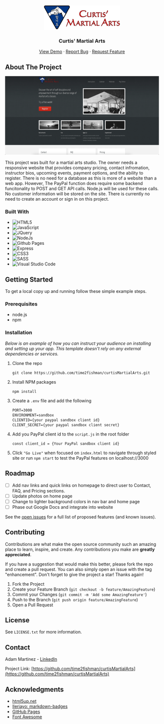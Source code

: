 <!-- PROJECT LOGO -->
<br />
<div align="center">
  
  <img src="images/mainLogo.svg" alt="Logo" width="250" height="80">

  <h3 align="center">Curtis' Martial Arts</h3>

  <p align="center">
    <a href="https://time2fishman.github.io/curtisMartialArts/">View Demo</a>
    ·
    <a href="https://github.com/time2fishman/curtisMartialArts/issues/new">Report Bug</a>
    ·
    <a href="https://github.com/time2fishman/curtisMartialArts/issues/new">Request Feature</a>
  </p>
</div>


<!-- ABOUT THE PROJECT -->
## About The Project

![Curtis' Martial Arts Screen Shot][product-screenshot]

This project was built for a martial arts studio. The owner needs a responsive website that provides company pricing, contact infromation, instructor bios, upcoming events, payment options, and the ability to register. There is no need for a database as this is more of a website than a web app. However, The PayPal function does require some backend funcitonality to POST and GET API calls. Node.js will be used for these calls. No customer information will be stored on the site. There is currently no need to create an account or sign in on this project.


### Built With

* ![HTML5]
* ![JavaScript]
* ![JQuery]
* ![NodeJs]
* ![Github Pages]
* ![Express]
* ![CSS3]
* ![SASS]
* ![Visual Studio Code]


<!-- GETTING STARTED -->
## Getting Started

To get a local copy up and running follow these simple example steps.

### Prerequisites

* node.js
* npm

### Installation

_Below is an example of how you can instruct your audience on installing and setting up your app. This template doesn't rely on any external dependencies or services._

1. Clone the repo
   ```
   git clone https://github.com/time2fishman/curtisMartialArts.git
   ```
2. Install NPM packages
   ```
   npm install
   ```
3. Create a `.env` file and add the following
   ```
   PORT=3000
   ENVIRONMENT=sandbox
   CLIENTID={your paypal sandbox client id}
   CLIENT_SECRET={your paypal sandbox client secret}
   ```
4. Add you PayPal client id to the `script.js` in the root folder
   ```
   const client_id = {Your PayPal sandbox client id}
   ```
5. Click `"Go Live"` when focused on `index.html` to navigate through styled site or run `npm start` to test the PayPal features on localhost://3000

<!-- ROADMAP -->
## Roadmap

- [ ] Add nav links and quick links on homepage to direct user to Contact, FAQ, and Pricing sections.
- [ ] Update photos on home page
- [ ] Change to lighter background colors in nav bar and home page
- [ ] Phase out Google Docs and integrate into website

See the [open issues](https://github.com/time2fishman/curtisMartialArts/issues/) for a full list of proposed features (and known issues).


<!-- CONTRIBUTING -->
## Contributing

Contributions are what make the open source community such an amazing place to learn, inspire, and create. Any contributions you make are **greatly appreciated**.

If you have a suggestion that would make this better, please fork the repo and create a pull request. You can also simply open an issue with the tag "enhancement".
Don't forget to give the project a star! Thanks again!

1. Fork the Project
2. Create your Feature Branch (`git checkout -b feature/AmazingFeature`)
3. Commit your Changes (`git commit -m 'Add some AmazingFeature'`)
4. Push to the Branch (`git push origin feature/AmazingFeature`)
5. Open a Pull Request


<!-- LICENSE -->
## License

See `LICENSE.txt` for more information.


<!-- CONTACT -->
## Contact

Adam Martinez - [LinkedIn](https://www.linkedin.com/in/adam-martinez/)

Project Link: [https://github.com/time2fishman/curtisMartialArts](https://github.com/time2fishman/curtisMartialArts)


<!-- ACKNOWLEDGMENTS -->
## Acknowledgments

* [html5up.net](https://html5up.net/halcyonic)
* [Ileriayo: markdown-badges](https://github.com/Ileriayo/markdown-badges)
* [GitHub Pages](https://pages.github.com)
* [Font Awesome](https://fontawesome.com)


<!-- MARKDOWN LINKS & IMAGES -->
<!-- https://www.markdownguide.org/basic-syntax/#reference-style-links -->
[product-screenshot]: images/HomePageImg.png
[JQuery]: https://img.shields.io/badge/jQuery-0769AD?style=for-the-badge&logo=jquery&logoColor=white
[JavaScript]: https://img.shields.io/badge/javascript-%23323330.svg?style=for-the-badge&logo=javascript&logoColor=%23F7DF1E
[CSS3]: https://img.shields.io/badge/css3-%231572B6.svg?style=for-the-badge&logo=css3&logoColor=white
[HTML5]: https://img.shields.io/badge/html5-%23E34F26.svg?style=for-the-badge&logo=html5&logoColor=white
[Visual Studio Code]: https://img.shields.io/badge/Visual%20Studio%20Code-0078d7.svg?style=for-the-badge&logo=visual-studio-code&logoColor=white
[Github Pages]: https://img.shields.io/badge/github%20pages-121013?style=for-the-badge&logo=github&logoColor=white
[Express]: https://img.shields.io/badge/express.js-%23404d59.svg?style=for-the-badge&logo=express&logoColor=%2361DAFB
[NodeJS]: https://img.shields.io/badge/node.js-6DA55F?style=for-the-badge&logo=node.js&logoColor=white
[SASS]: https://img.shields.io/badge/SASS-hotpink.svg?style=for-the-badge&logo=SASS&logoColor=white
